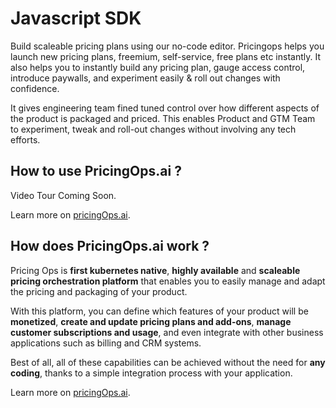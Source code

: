 # Javascript SDK

Build scaleable pricing plans using our no-code editor. Pricingops helps you launch new pricing plans, freemium, self-service, free plans etc instantly. It also helps
you to instantly build any pricing plan, gauge access control, introduce paywalls, and experiment easily & roll out changes with confidence.


It gives engineering team fined tuned control over how different aspects of the product is packaged and priced. This enables Product and GTM Team to experiment, tweak and roll-out changes without involving any tech efforts.

## How to use PricingOps.ai ?

Video Tour Coming Soon.

Learn more on [pricingOps.ai](https://pricingOps.ai).


## How does PricingOps.ai work ?

Pricing Ops is **first kubernetes native**, **highly available** and **scaleable pricing orchestration platform** that enables you to easily manage and adapt the pricing and packaging of your product. 

 With this platform, you can define which features of your product will be **monetized**, **create and update pricing plans and add-ons**, **manage customer subscriptions and usage**, and even integrate with other business applications such as billing and CRM systems.
 
  Best of all, all of these capabilities can be achieved without the need for **any coding**, thanks to a simple integration process with your application.

Learn more on [pricingOps.ai](https://pricingOps.ai).
